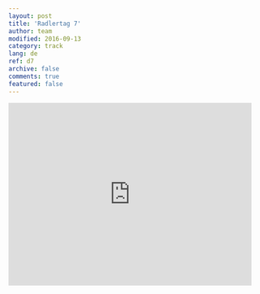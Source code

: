 ```yaml
---   
layout: post 
title: 'Radlertag 7'  
author: team 
modified: 2016-09-13
category: track 
lang: de 
ref: d7
archive: false 
comments: true 
featured: false 
--- 
```


                                                                                                                                                                                                                                                                                                                                                                                                                                                                                                              

<iframe width='480' height='360' src='http://track-kit.net/maps_s3/?v=embed&track=229813.gpx' frameborder='0' allowfullscreen></iframe>